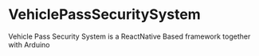 # VehiclePassSecuritySystem
 Vehicle Pass Security System is a ReactNative Based framework together with Arduino

